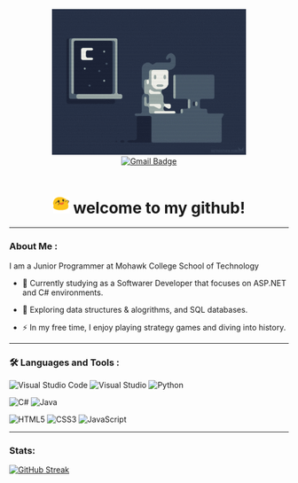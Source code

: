 
<div id="header" align="center">
  <img src="imgs/night-type.gif" width="350"/>

  <div id="badges">
    <a href="mailto:">
      <img src="https://img.shields.io/badge/Gmail-D14836?style=for-the-badge&logo=gmail&logoColor=white" alt="Gmail Badge"/>
    </a>
  </div>
  <div id="badges" align="center">
    <img src="https://komarev.com/ghpvc/?username=JHwang95&style=flat-square&color=blue" alt=""/>
  </div>
</div>  

<h1 align="center">
  <img src="imgs/blob-happy.gif" width="30px"/>
  welcome to my github!
</h1>

---

### About Me :

I am a Junior Programmer at Mohawk College School of Technology

- :telescope: Currently studying as a Softwarer Developer that focuses on ASP.NET and C# environments.

- :seedling: Exploring data structures & alogrithms, and SQL databases. 

- :zap: In my free time, I enjoy playing strategy games and diving into history.

---

### :hammer_and_wrench: Languages and Tools :
![Visual Studio Code](https://img.shields.io/badge/Visual%20Studio%20Code-0078d7.svg?style=for-the-badge&logo=visual-studio-code&logoColor=white) ![Visual Studio](https://img.shields.io/badge/Visual%20Studio-5C2D91.svg?style=for-the-badge&logo=visual-studio&logoColor=white) ![Python](https://img.shields.io/badge/python-3670A0?style=for-the-badge&logo=python&logoColor=ffdd54)

![C#](https://img.shields.io/badge/c%23-%23239120.svg?style=for-the-badge&logo=c-sharp&logoColor=white) ![Java](https://img.shields.io/badge/java-%23ED8B00.svg?style=for-the-badge&logo=java&logoColor=white)

![HTML5](https://img.shields.io/badge/html5-%23E34F26.svg?style=for-the-badge&logo=html5&logoColor=white) ![CSS3](https://img.shields.io/badge/css3-%231572B6.svg?style=for-the-badge&logo=css3&logoColor=white) ![JavaScript](https://img.shields.io/badge/javascript-%23323330.svg?style=for-the-badge&logo=javascript&logoColor=%23F7DF1E)




---

### Stats:

[![GitHub Streak](http://github-readme-streak-stats.herokuapp.com?user=JHwang95&theme=dark&background=000000)](https://git.io/streak-stats)